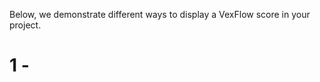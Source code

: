 Below, we demonstrate different ways to display a VexFlow score in your project.

# 1 - <script> tag

The quickest way is to add <script> tags into a static HTML page.

First, we add a <script> tag to include the VexFlow library.

```
<script src="https://cdn.jsdelivr.net/npm/vexflow/build/cjs/vexflow.js"></script>
```

...

## CDN

You can use any CDN that serves NPM packages. Our favorites are jsdelivr and unpkg. Choose the one that works best for you!

**jsdelivr**

- Minified: https://cdn.jsdelivr.net/npm/vexflow/build/cjs/vexflow.js
- Debug: https://cdn.jsdelivr.net/npm/vexflow/build/cjs/vexflow-debug.js

**unpkg**

- Minified: https://unpkg.com/vexflow/build/cjs/vexflow.js
- Debug: https://unpkg.com/vexflow/build/cjs/vexflow-debug.js


## Common JS vs ES Module

...

# 2 - Node.js

...

# 3 - TypeScript

...
